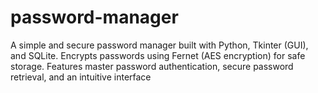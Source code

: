 # password-manager
A simple and secure password manager built with Python, Tkinter (GUI), and SQLite. Encrypts passwords using Fernet (AES encryption) for safe storage. Features master password authentication, secure password retrieval, and an intuitive interface
